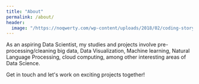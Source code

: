 ```yaml
---
title: "About"
permalink: /about/
header:
  image: "/https://noqwerty.com/wp-content/uploads/2018/02/coding-story-fun-noqwerty-1140x660.jpg"
---
```


As an aspiring Data Scientist, my studies and projects involve pre-processing/cleaning big data, Data Visualization, Machine learning, Natural Language Processing, cloud computing, among other interesting areas of Data Science. 

Get in touch and let's work on exciting projects together!
